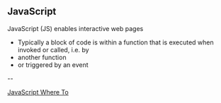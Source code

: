 ## JavaScript

JavaScript (JS) enables interactive web pages

+ Typically a block of code is within a function that is executed when invoked or called, i.e. by
+ another function
+ or triggered by an event

--

[JavaScript Where To](https://www.w3schools.com/js/js_whereto.asp)
